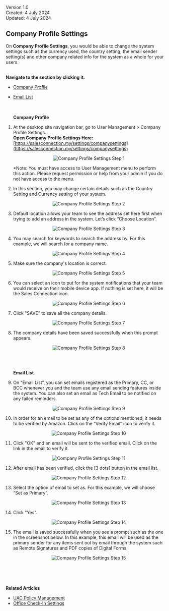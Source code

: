 Version 1.0<br>
Created: 4 July 2024<br>
Updated: 4 July 2024<br>
## Company Profile Settings

On **Company Profile Settings**, you would be able to change the system settings such as the currency used, the country setting, the email sender setting(s) and other company related info for the system as a whole for your users.<br><br>

**Navigate to the section by clicking it.**<br>

- [Company Profile](#section1)<br>
- [Email List](#section2)
<br><br><br>

   <a id="section1"></a>

   **Company Profile**

1. At the desktop site navigation bar, go to User Management > Company Profile Settings.<br>
   **Open Company Profile Settings Here:** [https://salesconnection.my/settings/companysettings](https://salesconnection.my/settings/companysettings)<br>

   <p align="center">
      <img src="img/Company_Profile_Settings_Step_1.png" alt="Company Profile Settings Step 1">
   </p>
     
   *Note: You must have access to User Management menu to perform this action. Please request permission or help from your admin if you do not have access to the menu.<br>
   
2. In this section, you may change certain details such as the Country Setting and Currency setting of your system.

   <p align="center">
      <img src="img/Company_Profile_Settings_Step_2.png" alt="Company Profile Settings Step 2">
   </p>
  
3. Default location allows your team to see the address set here first when trying to add an address in the system. Let’s click “Choose Location”.

   <p align="center">
      <img src="img/Company_Profile_Settings_Step_3.png" alt="Company Profile Settings Step 3">
   </p>
  
4. You may search for keywords to search the address by. For this example, we will search for a company name.

   <p align="center">
      <img src="img/Company_Profile_Settings_Step_4.png" alt="Company Profile Settings Step 4">
   </p>
  
5. Make sure the company's location is correct.

   <p align="center">
      <img src="img/Company_Profile_Settings_Step_5.png" alt="Company Profile Settings Step 5">
   </p>
  
6. You can select an icon to put for the system notifications that your team would receive on their mobile device app. If nothing is set here, it will be the Sales Connection icon.

   <p align="center">
      <img src="img/Company_Profile_Settings_Step_6.png" alt="Company Profile Settings Step 6">
   </p>
  
7. Click "SAVE" to save all the company details.

   <p align="center">
      <img src="img/Company_Profile_Settings_Step_7.png" alt="Company Profile Settings Step 7">
   </p>
  
8. The company details have been saved successfully when this prompt appears.

   <p align="center">
      <img src="img/Company_Profile_Settings_Step_8.png" alt="Company Profile Settings Step 8">
   </p>
   <br><br>
   <a id="section2"></a>

   **Email List**
  
9. On “Email List”, you can set emails registered as the Primary, CC, or BCC whenever you and the team use any email sending features inside the system. You can also set an email as Tech Email to be notified on any failed reminders.

   <p align="center">
      <img src="img/Company_Profile_Settings_Step_9.png" alt="Company Profile Settings Step 9">
   </p>
  
10. In order for an email to be set as any of the options mentioned, it needs to be verified by Amazon. Click on the “Verify Email” icon to verify it.

    <p align="center">
       <img src="img/Company_Profile_Settings_Step_10.png" alt="Company Profile Settings Step 10">
    </p>
  
11. Click "OK" and an email will be sent to the verified email. Click on the link in the email to verify it.

    <p align="center">
       <img src="img/Company_Profile_Settings_Step_11.png" alt="Company Profile Settings Step 11">
    </p>

12. After email has been verified, click the [3 dots] button in the email list.

    <p align="center">
       <img src="img2/Company_Profile_Settings_Step_12.png" alt="Company Profile Settings Step 12">
    </p>

13. Select the option of email to set as. For this example, we will choose “Set as Primary”.

    <p align="center">
       <img src="img2/Company_Profile_Settings_Step_13.png" alt="Company Profile Settings Step 13">
    </p>

14. Click "Yes".

    <p align="center">
       <img src="img2/Company_Profile_Settings_Step_14.png" alt="Company Profile Settings Step 14">
    </p>

15. The email is saved successfully when you see a prompt such as the one in the screenshot below. In this example, this email will be used as the primary sender for any items sent out by email through the system such as Remote Signatures and PDF copies of Digital Forms.

    <p align="center">
       <img src="img2/Company_Profile_Settings_Step_15.png" alt="Company Profile Settings Step 15">
    </p>
   <br><br><br>

**Related Articles**
- [UAC Policy Management](UAC_Policy_Management.md)
- [Office Check-In Settings](Office_Check_In_Settings.md)
